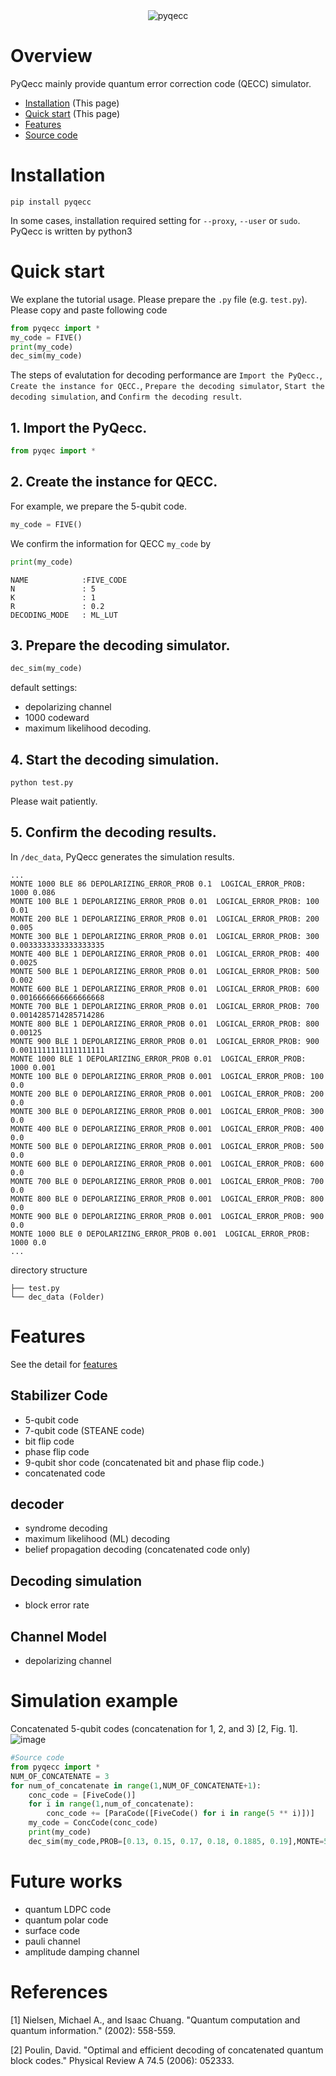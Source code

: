 <div align="center">
<img src="https://user-images.githubusercontent.com/72004949/148188473-22ea4600-d1d1-46b6-814b-0d3414af5750.png" alt="pyqecc" title="pyqecc">
</div>

# Overview
PyQecc mainly provide quantum error correction code (QECC) simulator.
- [Installation](https://pyqecc.readthedocs.io/en/latest/?) (This page)
- [Quick start](https://pyqecc.readthedocs.io/en/latest/?) (This page)
- [Features](https://pyqecc.readthedocs.io/en/latest/features.html)
- [Source code](https://github.com/papillon-woof/pyqecc)
# Installation

```
pip install pyqecc
```
In some cases, installation required setting for `--proxy`, `--user` or `sudo`. PyQecc is written by python3

# Quick start
We explane the tutorial usage. 
Please prepare the `.py` file (e.g. `test.py`). Please copy and paste following code
```python
from pyqecc import *
my_code = FIVE()
print(my_code)
dec_sim(my_code)
```
The steps of evalutation for decoding performance are `Import the PyQecc.`, `Create the instance for QECC.`, `Prepare the decoding simulator`, `Start the decoding simulation`, and `Confirm the decoding result`.

## 1. Import the PyQecc.
```python
from pyqec import *
```
## 2. Create the instance for QECC.
For example, we prepare the 5-qubit code.
```python
my_code = FIVE()
```
We confirm the information for QECC `my_code` by
```python
print(my_code)
```
```
NAME            :FIVE_CODE
N               : 5
K               : 1
R               : 0.2
DECODING_MODE   : ML_LUT
```

## 3. Prepare the decoding simulator.
```python
dec_sim(my_code)
```
default settings:
- depolarizing channel
- 1000 codeward
- maximum likelihood decoding.

## 4. Start the decoding simulation. 
```
python test.py
```
Please wait patiently. 
## 5. Confirm the decoding results.
In `/dec_data`, PyQecc generates the simulation results.

```
...
MONTE 1000 BLE 86 DEPOLARIZING_ERROR_PROB 0.1  LOGICAL_ERROR_PROB: 1000 0.086
MONTE 100 BLE 1 DEPOLARIZING_ERROR_PROB 0.01  LOGICAL_ERROR_PROB: 100 0.01
MONTE 200 BLE 1 DEPOLARIZING_ERROR_PROB 0.01  LOGICAL_ERROR_PROB: 200 0.005
MONTE 300 BLE 1 DEPOLARIZING_ERROR_PROB 0.01  LOGICAL_ERROR_PROB: 300 0.0033333333333333335
MONTE 400 BLE 1 DEPOLARIZING_ERROR_PROB 0.01  LOGICAL_ERROR_PROB: 400 0.0025
MONTE 500 BLE 1 DEPOLARIZING_ERROR_PROB 0.01  LOGICAL_ERROR_PROB: 500 0.002
MONTE 600 BLE 1 DEPOLARIZING_ERROR_PROB 0.01  LOGICAL_ERROR_PROB: 600 0.0016666666666666668
MONTE 700 BLE 1 DEPOLARIZING_ERROR_PROB 0.01  LOGICAL_ERROR_PROB: 700 0.0014285714285714286
MONTE 800 BLE 1 DEPOLARIZING_ERROR_PROB 0.01  LOGICAL_ERROR_PROB: 800 0.00125
MONTE 900 BLE 1 DEPOLARIZING_ERROR_PROB 0.01  LOGICAL_ERROR_PROB: 900 0.0011111111111111111
MONTE 1000 BLE 1 DEPOLARIZING_ERROR_PROB 0.01  LOGICAL_ERROR_PROB: 1000 0.001
MONTE 100 BLE 0 DEPOLARIZING_ERROR_PROB 0.001  LOGICAL_ERROR_PROB: 100 0.0
MONTE 200 BLE 0 DEPOLARIZING_ERROR_PROB 0.001  LOGICAL_ERROR_PROB: 200 0.0
MONTE 300 BLE 0 DEPOLARIZING_ERROR_PROB 0.001  LOGICAL_ERROR_PROB: 300 0.0
MONTE 400 BLE 0 DEPOLARIZING_ERROR_PROB 0.001  LOGICAL_ERROR_PROB: 400 0.0
MONTE 500 BLE 0 DEPOLARIZING_ERROR_PROB 0.001  LOGICAL_ERROR_PROB: 500 0.0
MONTE 600 BLE 0 DEPOLARIZING_ERROR_PROB 0.001  LOGICAL_ERROR_PROB: 600 0.0
MONTE 700 BLE 0 DEPOLARIZING_ERROR_PROB 0.001  LOGICAL_ERROR_PROB: 700 0.0
MONTE 800 BLE 0 DEPOLARIZING_ERROR_PROB 0.001  LOGICAL_ERROR_PROB: 800 0.0
MONTE 900 BLE 0 DEPOLARIZING_ERROR_PROB 0.001  LOGICAL_ERROR_PROB: 900 0.0
MONTE 1000 BLE 0 DEPOLARIZING_ERROR_PROB 0.001  LOGICAL_ERROR_PROB: 1000 0.0
...
```

directory structure
```
├── test.py
└── dec_data (Folder)
```

# Features
See the detail for [features](features.md)

## Stabilizer Code
- 5-qubit code
- 7-qubit code (STEANE code)
- bit flip code
- phase flip code
- 9-qubit shor code (concatenated bit and phase flip code.)
- concatenated code

## decoder
- syndrome decoding
- maximum likelihood (ML) decoding
- belief propagation decoding (concatenated code only)

## Decoding simulation
- block error rate

## Channel Model
- depolarizing channel

# Simulation example
Concatenated 5-qubit codes (concatenation for 1, 2, and 3) [2, Fig. 1].  
![image](https://user-images.githubusercontent.com/72004949/148180717-3c523204-3acc-48c6-a736-503b14dece4e.png)
```python
#Source code
from pyqecc import *
NUM_OF_CONCATENATE = 3
for num_of_concatenate in range(1,NUM_OF_CONCATENATE+1):
    conc_code = [FiveCode()]
    for i in range(1,num_of_concatenate):
        conc_code += [ParaCode([FiveCode() for i in range(5 ** i)])]
    my_code = ConcCode(conc_code)
    print(my_code)
    dec_sim(my_code,PROB=[0.13, 0.15, 0.17, 0.18, 0.1885, 0.19],MONTE=5000)
```

# Future works
- quantum LDPC code
- quantum polar code
- surface code
- pauli channel
- amplitude damping channel

# References
[1] Nielsen, Michael A., and Isaac Chuang. "Quantum computation and quantum information." (2002): 558-559.

[2] Poulin, David. "Optimal and efficient decoding of concatenated quantum block codes." Physical Review A 74.5 (2006): 052333.
